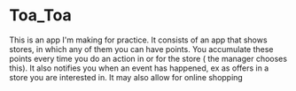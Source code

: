 # Toa_Toa
This is an app I'm making for practice.
It consists of an app that shows stores, in which any of them you can have points. You accumulate these points every time you do an action in or for the store ( the manager chooses this).
It also notifies you when an event has happened, ex as offers in a store you are interested in. It may also allow for online shopping
